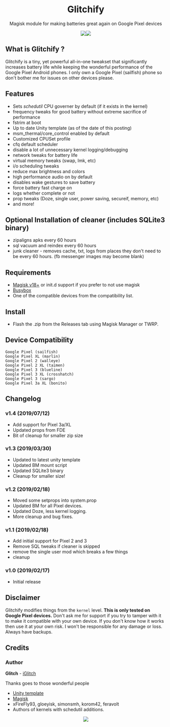 <h1 align="center">Glitchify</h1>
<p align="center">Magisk module for making batteries great again on Google Pixel devices<strong></strong>
</p>

<p align="center">
<img src="https://img.shields.io/badge/Version-1.4-lightgrey.svg?style=flat-square"/><img src="https://img.shields.io/badge/Updated-Jul%2012%2C%202019-brightgreen.svg?style=flat-square"/>
</p>

## What is Glitchify ?
Glitchify is a tiny, yet powerful all-in-one tweakset that significantly increases battery life while keeping the wonderful performance of the Google Pixel Android phones.  I only own a Google Pixel (sailfish) phone so don't bother me for issues on other devices please.

## Features
- Sets *schedutil* CPU governer by default (if it exists in the kernel)
- frequency tweaks for good battery without extreme sacrifice of performance
- fstrim at boot
- Up to date Unity template (as of the date of this posting)
- msm_thermal/core_control enabled by default
- Customized CPUSet profile
- cfq default scheduler
- disable a lot of unnecessary kernel logging/debugging
- network tweaks for battery life
- virtual memory tweaks (swap, lmk, etc)
- i/o scheduling tweaks
- reduce max brightness and colors
- high performance audio on by default
- disables wake gestures to save battery
- force battery fast charge on
- logs whether complete or not
- prop tweaks (Doze, single user, power saving, secureif, memory, etc)
- and more!

## Optional Installation of cleaner (includes SQLite3 binary)
- zipaligns apks every 60 hours
- sql vacuum and reindex every 60 hours
- junk cleaner - removes cache, txt, logs from places they don't need to be every 60 hours. (fb messenger images may become blank)

## Requirements
- [Magisk v18+](https://github.com/topjohnwu/Magisk/releases) or init.d support if you prefer to not use magisk
- [Busybox](https://github.com/Magisk-Modules-Repo/busybox-ndk)
- One of the compatible devices from the compatibility list.

## Install
- Flash the .zip from the Releases tab using Magisk Manager or TWRP.

## Device Compatibility
```
Google Pixel (sailfish)
Google Pixel XL (marlin)
Google Pixel 2 (walleye)
Google Pixel 2 XL (taimen)
Google Pixel 3 (blueline)
Google Pixel 3 XL (crosshatch)
Google Pixel 3 (sargo)
Google Pixel 3a XL (bonito)
```
## Changelog
### v1.4 (2019/07/12)
- Add support for Pixel 3a/XL
- Updated props from FDE
- Bit of cleanup for smaller zip size

### v1.3 (2019/03/30)
- Updated to latest unity template
- Updated BM mount script
- Updated SQLite3 binary
- Cleanup for smaller size!

### v1.2 (2019/02/18)
- Moved some setprops into system.prop
- Updated BM for all Pixel devices. 
- Updated Doze, less kernel logging.
- More cleanup and bug fixes.

### v1.1 (2019/02/18)
- Add initial support for Pixel 2 and 3
- Remove SQL tweaks if cleaner is skipped
- remove the single user mod which breaks a few things
- cleanup

### v1.0 (2019/02/17)
- Initial release

## Disclaimer
Glitchify modifies things from the `kernel` level. **This is only tested on Google Pixel devices.** Don't ask me for support if you try to tamper with it to make it compatible with your own device. If you don't know how it works then use it at your own risk. I won't be responsible for any damage or loss. Always have backups.

## Credits
### Author
**Glitch** - [iGlitch](https://github.com/iGlitch)

Thanks goes to those wonderful people
- [Unity template](https://github.com/Zackptg5/Unity)
- [Magisk](https://github.com/topjohnwu/Magisk)
- xFireFly93, gloeyisk, simonsmh, korom42, feravolt
- Authors of kernels with schedutil additions.

<p align="center">
<img src="http://hits.dwyl.io/iGlitch/glitchify.svg"/>
</p>
